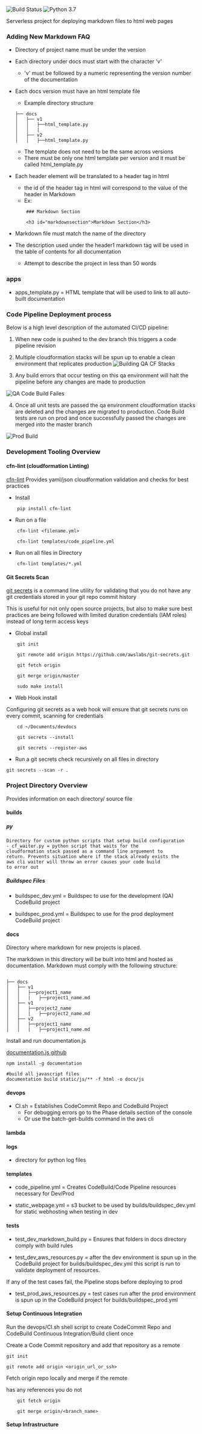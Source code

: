 ![Build Status](https://codebuild.us-east-1.amazonaws.com/badges?uuid=eyJlbmNyeXB0ZWREYXRhIjoiWklJdHRBTHFYOWNCNEMvVVYxTmR4dmFtMGtBV045c1BqNElHeGpZRXk2UFI0TWFPQ0FxU2ErejdMNjRTRXE0NUQ0LzVZdTdtOUdQZGszZVVJOFduWjFFPSIsIml2UGFyYW1ldGVyU3BlYyI6ImU3N2xjdUhCaHF1Q2cxUlEiLCJtYXRlcmlhbFNldFNlcmlhbCI6MX0%3D&branch=master) ![Python 3.7](https://img.shields.io/badge/python-3.7-blue.svg)

Serverless project for deploying markdown files to html web pages

### Adding New Markdown FAQ

 - Directory of project name must be under the version

 - Each directory under docs must start with the character 'v'
    - 'v' must be followed by a numeric representing the version number of the documentation


- Each docs version must have an html template file
    - Example directory structure

    ```
    ├── docs
    │   ├── v1
    │   │   ├──html_template.py
    │   │   |      
    │   ├── v2
    │   │   ├──html_template.py      
    ```
    - The template does not need to be the same across versions
    - There must be only one html template per version and it must be called html_template.py

- Each header element will be translated to a header tag in html
    - the id of the header tag in html will correspond to the value of the header in Markdown
    - Ex:
    ```
        ### Markdown Section

        <h3 id="markdownsection">Markdown Section</h3>
    ```
- Markdown file must match the name of the directory

- The description used under the header1 markdown tag will be used in the table of contents for all documentation
    - Attempt to describe the project in less than 50 words

### apps
- apps_template.py = HTML template that will be used to link to all auto-built documentation

### Code Pipeline Deployment process

Below is a high level description of the automated CI/CD pipeline:

1) When new code is pushed to the dev branch this triggers a code pipeline revision

2) Multiple cloudformation stacks will be spun up to enable a clean environment that replicates production
![Building QA CF Stacks](devops/images/pipeline_demo_2.png )

3) Any build errors that occur testing on this qa environment will halt the pipeline before any changes are made to production

![QA Code Build Failes](devops/images/pipeline_demo_3.png )


4) Once all unit tests are passed the qa environment cloudformation stacks are deleted and the changes are migrated to production. Code Build tests are run on prod and once successfully passed the changes are merged into the master branch

![Prod Build](devops/images/pipeline_demo_4.png )


### Development Tooling Overview
#### cfn-lint (cloudformation Linting)
[cfn-lint](https://github.com/aws-cloudformation/cfn-python-lint.git) Provides yaml/json cloudformation validation and checks for best practices

- Install

```
    pip install cfn-lint
```

- Run on a file
```
    cfn-lint <filename.yml>

    cfn-lint templates/code_pipeline.yml
```

- Run on all files in Directory
```
    cfn-lint templates/*.yml
```


#### Git Secrets Scan

[git secrets](https://github.com/awslabs/git-secrets.git) is a command line utility for validating that you do not have any git credentials stored in your git repo commit history

This is useful for not only open source projects, but also to make sure best practices are being followed with limited duration credentials (IAM roles) instead of long term access keys

- Global install

```
    git init

    git remote add origin https://github.com/awslabs/git-secrets.git

    git fetch origin

    git merge origin/master

    sudo make install
```

- Web Hook install

Configuring git secrets as a web hook will ensure that git secrets runs on every commit, scanning for credentials
```
    cd ~/Documents/devdocs

    git secrets --install

    git secrets --register-aws
```


- Run a git secrets check recursively on all files in directory

```
git secrets --scan -r .
```


### Project Directory Overview
Provides information on each directory/ source file

#### builds

##### py
    Directory for custom python scripts that setup build configuration
    - cf_waiter.py = python script that waits for the
    cloudformation stack passed as a command line arguement to
    return. Prevents situation where if the stack already exists the
    aws cli waiter will throw an error causes your code build
    to error out


##### Buildspec Files
- buildspec_dev.yml = Buildspec to use for the development (QA)
    CodeBuild project

- buildspec_prod.yml = Buildspec to use for the prod deployment CodeBuild project

#### docs
Directory where markdown for new projects is placed.

The markdown in this directory will be built into html and
hosted as documentation. Markdown must comply with the following
structure:

```

├── docs
│   ├── v1
│   │   ├──project1_name
│   │   |   ├──project1_name.md    
│   ├── v1
│   │   ├──project2_name
│   │   |   ├──project2_name.md    
│   ├── v2
│   │   ├──project1_name
│   │   |   ├──project1_name.md   

```



Install and run documentation.js

[documentation.js github](https://github.com/documentationjs/documentation)
```
npm install -g documentation

#build all javascript files
documentation build static/js/** -f html -o docs/js

```

#### devops
- CI.sh = Establishes CodeCommit Repo and CodeBuild Project
    - For debugging errors go to the Phase details section of the console
    - Or use the batch-get-builds command in the aws cli

#### lambda

#### logs
- directory for python log files





#### templates



- code_pipeline.yml = Creates CodeBuild/Code Pipeline resources
    necessary for Dev/Prod

- static_webpage.yml = s3 bucket to be used by builds/buildspec_dev.yml
for static webhosting when testing in dev

#### tests

- test_dev_markdown_build.py = Ensures that folders in docs directory comply with build rules

- test_dev_aws_resources.py = after the dev environment is spun up in the CodeBuild project for builds/buildspec_dev.yml this script is run to validate deployment of resources.

If any of the test cases fail, the Pipeline stops before deploying to prod


- test_prod_aws_resources.py = test cases run after the prod environment is spun up in the CodeBuild project for builds/buildspec_prod.yml



#### Setup Continuous Integration
Run the devops/CI.sh shell script to create CodeCommit
Repo and CodeBuild Continuous Integration/Build client once

Create a Code Commit repository and add that repository as a remote

```
git init

git remote add origin <origin_url_or_ssh>

```


Fetch origin repo locally and merge if the remote

has any references you do not

```
    git fetch origin

    git merge origin/<branch_name>
```



#### Setup Infrastructure
